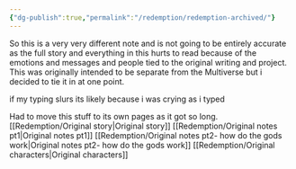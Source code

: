 ```yaml
---
{"dg-publish":true,"permalink":"/redemption/redemption-archived/"}
---
```


So this is a very very different note and is not going to be entirely accurate as the full story and everything in this hurts to read because of the emotions and messages and people tied to the original writing and project. This was originally intended to be separate from the Multiverse but i decided to tie it in at one point.

if my typing slurs its likely because i was crying as i typed 

 Had to move this stuff to its own pages as it got so long.
[[Redemption/Original story\|Original story]]
[[Redemption/Original notes pt1\|Original notes pt1]]
[[Redemption/Original notes pt2- how do the gods work\|Original notes pt2- how do the gods work]]
[[Redemption/Original characters\|Original characters]]
